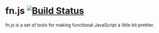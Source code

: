 fn.js [![Build Status](https://secure.travis-ci.org/mdomi/fn.js.png)](http://travis-ci.org/mdomi/fn.js)
=======================================================================================================

fn.js is a set of tools for making functional JavaScript a little bit prettier.
